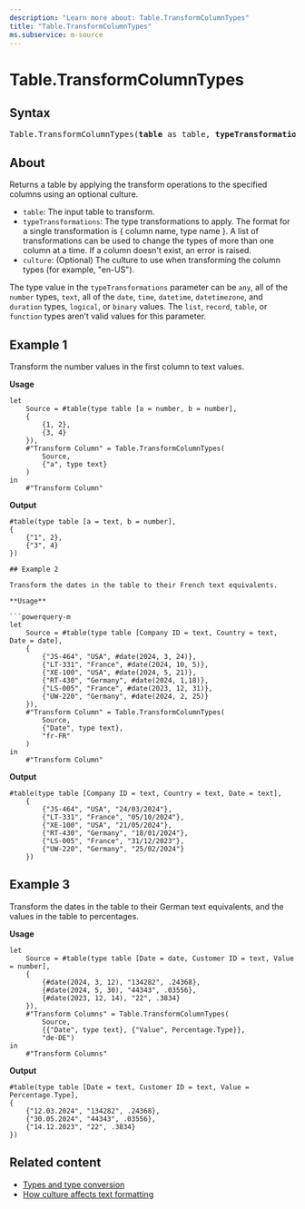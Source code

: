 ```yaml
---
description: "Learn more about: Table.TransformColumnTypes"
title: "Table.TransformColumnTypes"
ms.subservice: m-source
---
```

# Table.TransformColumnTypes

## Syntax

<pre>
Table.TransformColumnTypes(<b>table</b> as table, <b>typeTransformations</b> as list, optional <b>culture</b> as nullable text) as table
</pre>
  
## About

Returns a table by applying the transform operations to the specified columns using an optional culture.

* `table`: The input table to transform.
* `typeTransformations`: The type transformations to apply. The format for a single transformation is { column name, type name }. A list of transformations can be used to change the types of more than one column at a time. If a column doesn't exist, an error is raised.
* `culture`: (Optional) The culture to use when transforming the column types (for example, "en-US").

The type value in the `typeTransformations` parameter can be `any`, all of the `number` types, `text`, all of the `date`, `time`, `datetime`, `datetimezone`, and `duration` types, `logical`, or `binary` values. The `list`, `record`, `table`, or `function` types aren’t valid values for this parameter.

## Example 1

Transform the number values in the first column to text values.

**Usage**

```powerquery-m
let
    Source = #table(type table [a = number, b = number],
    {
        {1, 2},
        {3, 4}
    }),
    #"Transform Column" = Table.TransformColumnTypes(
        Source, 
        {"a", type text}
    )
in
    #"Transform Column"
```

**Output**

```powerquery-m
#table(type table [a = text, b = number],
{
    {"1", 2},
    {"3", 4}
})

## Example 2

Transform the dates in the table to their French text equivalents.

**Usage**

```powerquery-m
let
    Source = #table(type table [Company ID = text, Country = text, Date = date],
    {
        {"JS-464", "USA", #date(2024, 3, 24)},
        {"LT-331", "France", #date(2024, 10, 5)},
        {"XE-100", "USA", #date(2024, 5, 21)},
        {"RT-430", "Germany", #date(2024, 1,18)},
        {"LS-005", "France", #date(2023, 12, 31)},
        {"UW-220", "Germany", #date(2024, 2, 25)}
    }),
    #"Transform Column" = Table.TransformColumnTypes(
        Source,
        {"Date", type text},
        "fr-FR"
    )
in
    #"Transform Column"
```

**Output**

```powerquery-m
#table(type table [Company ID = text, Country = text, Date = text],
    {
        {"JS-464", "USA", "24/03/2024"},
        {"LT-331", "France", "05/10/2024"},
        {"XE-100", "USA", "21/05/2024"},
        {"RT-430", "Germany", "18/01/2024"},
        {"LS-005", "France", "31/12/2023"},
        {"UW-220", "Germany", "25/02/2024"}
    })
```

## Example 3

Transform the dates in the table to their German text equivalents, and the values in the table to percentages.

**Usage**

```powerquery-m
let
    Source = #table(type table [Date = date, Customer ID = text, Value = number],
    {
        {#date(2024, 3, 12), "134282", .24368},
        {#date(2024, 5, 30), "44343", .03556},
        {#date(2023, 12, 14), "22", .3834}
    }),
    #"Transform Columns" = Table.TransformColumnTypes(
        Source, 
        {{"Date", type text}, {"Value", Percentage.Type}},
        "de-DE") 
in
    #"Transform Columns"
```

**Output**

```powerquery-m
#table(type table [Date = text, Customer ID = text, Value = Percentage.Type],
{
    {"12.03.2024", "134282", .24368},
    {"30.05.2024", "44343", .03556},
    {"14.12.2023", "22", .3834}
})
```
   
## Related content

* [Types and type conversion](type-conversion.md)
* [How culture affects text formatting](how-culture-affects-text-formatting.md)
